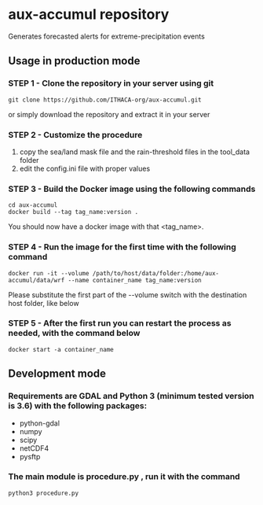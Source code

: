 # aux-accumul repository
Generates forecasted alerts for extreme-precipitation events

## Usage in production mode
### STEP 1 - Clone the repository in your server using git 
    git clone https://github.com/ITHACA-org/aux-accumul.git
or simply download the repository and extract it in your server

### STEP 2 - Customize the procedure
1. copy the sea/land mask file and the rain-threshold files in the tool_data folder
1. edit the config.ini file with proper values

### STEP 3 - Build the Docker image using the following commands
    cd aux-accumul
    docker build --tag tag_name:version .
You should now have a docker image with that <tag_name>. 

### STEP 4 - Run the image for the first time with the following command
    docker run -it --volume /path/to/host/data/folder:/home/aux-accumul/data/wrf --name container_name tag_name:version
Please substitute the first part of the --volume switch with the destination host folder, like below

### STEP 5 - After the first run you can restart the process as needed, with the command below
    docker start -a container_name

## Development mode
### Requirements are GDAL and Python 3 (minimum tested version is 3.6) with the following packages:
* python-gdal
* numpy
* scipy
* netCDF4
* pysftp
### The main module is __procedure.py__ , run it with the command
    python3 procedure.py

